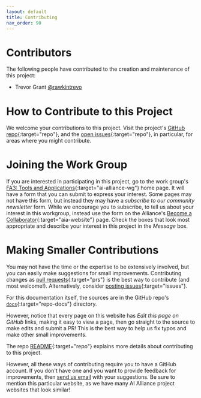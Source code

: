 ```yaml
---
layout: default
title: Contributing
nav_order: 90
---
```


# Contributors

The following people have contributed to the creation and maintenance of this project:

* Trevor Grant [@rawkintrevo](https://githbub.com/rawkintrevo)

# How to Contribute to this Project

We welcome your contributions to this project. Visit the project's [GitHub repo](https://github.com/The-AI-Alliance/incubator/){:target="repo"}, and the [open issues](https://github.com/The-AI-Alliance/incubator/issues){:target="repo"}, in particular, for areas where you might contribute.

# Joining the Work Group

If you are interested in participating in this project, go to the work group's [FA3: Tools and Applications](https://thealliance.ai/focus-areas/applications-and-tools){:target="ai-alliance-wg"} home page. It will have a form that you can submit to express your interest. Some pages may not have this form, but instead they may have a _subscribe to our community newsletter_ form. While we encourage you to subscribe, to tell us about your interest in this workgroup, instead use the form on the Alliance's [Become a Collaborator](https://thealliance.ai/become-a-collaborator){:target="aia-website"} page. Check the boxes that look most appropriate and describe your interest in this project in the _Message_ box.

# Making Smaller Contributions

You may not have the time or the expertise to be extensively involved, but you can easily make suggestions for small improvements. Contributing changes as [pull requests](https://github.com/The-AI-Alliance/incubator/pulls){:target="prs"} is the best way to contribute (and most welcome!). Alternatively, consider [posting issues](https://github.com/The-AI-Alliance/incubator/issues){:target="issues"}. 

For this documentation itself, the sources are in the GitHub repo's [`docs`](https://github.com/The-AI-Alliance/incubator/tree/main/docs){:target="repo-docs"} directory. 

However, notice that every page on this website has _Edit this page on GitHub_ links, making it easy to view a page, then go straight to the source to make edits and submit a PR! This is the best way to help us fix typos and make other small improvements.

The repo [README](https://github.com/The-AI-Alliance/incubator){:target="repo"} explains more details about contributing to this project.

However, all these ways of contributing require you to have a GitHub account. If you don't have one and you want to provide feedback for improvements, then [send us email](mailto:contact@thealliance.ai) with your suggestions. Be sure to mention this particular website, as we have many AI Alliance project websites that look similar!
